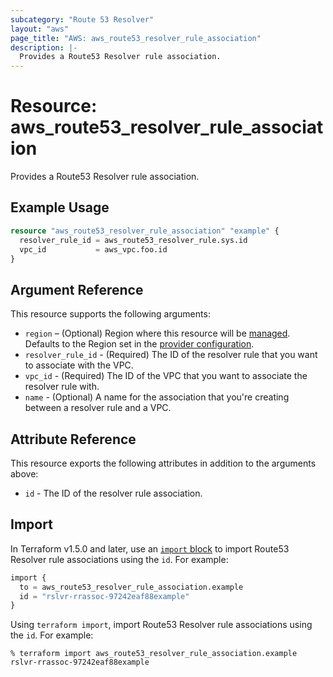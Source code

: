 ```yaml
---
subcategory: "Route 53 Resolver"
layout: "aws"
page_title: "AWS: aws_route53_resolver_rule_association"
description: |-
  Provides a Route53 Resolver rule association.
---
```


# Resource: aws_route53_resolver_rule_association

Provides a Route53 Resolver rule association.

## Example Usage

```terraform
resource "aws_route53_resolver_rule_association" "example" {
  resolver_rule_id = aws_route53_resolver_rule.sys.id
  vpc_id           = aws_vpc.foo.id
}
```

## Argument Reference

This resource supports the following arguments:

* `region` – (Optional) Region where this resource will be [managed](https://docs.aws.amazon.com/general/latest/gr/rande.html#regional-endpoints). Defaults to the Region set in the [provider configuration](https://registry.terraform.io/providers/hashicorp/aws/latest/docs#aws-configuration-reference).
* `resolver_rule_id` - (Required) The ID of the resolver rule that you want to associate with the VPC.
* `vpc_id` - (Required) The ID of the VPC that you want to associate the resolver rule with.
* `name` - (Optional) A name for the association that you're creating between a resolver rule and a VPC.

## Attribute Reference

This resource exports the following attributes in addition to the arguments above:

* `id` - The ID of the resolver rule association.

## Import

In Terraform v1.5.0 and later, use an [`import` block](https://developer.hashicorp.com/terraform/language/import) to import Route53 Resolver rule associations using the `id`. For example:

```terraform
import {
  to = aws_route53_resolver_rule_association.example
  id = "rslvr-rrassoc-97242eaf88example"
}
```

Using `terraform import`, import Route53 Resolver rule associations using the `id`. For example:

```console
% terraform import aws_route53_resolver_rule_association.example rslvr-rrassoc-97242eaf88example
```
